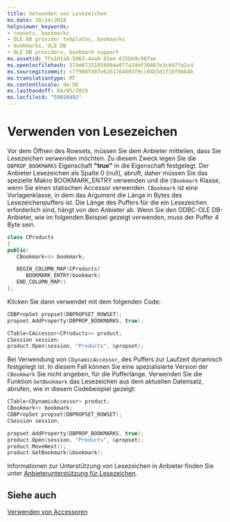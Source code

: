 ```yaml
---
title: Verwenden von Lesezeichen
ms.date: 10/24/2018
helpviewer_keywords:
- rowsets, bookmarks
- OLE DB provider templates, bookmarks
- bookmarks, OLE DB
- OLE DB providers, bookmark support
ms.assetid: 7fa1d1a8-5063-4aa9-93ee-815bb9c98fae
ms.openlocfilehash: 579e67151858904e877a34bf30467e3cb97fe2c4
ms.sourcegitcommit: c7f90df497e6261764893f9cc04b5d1f1bf0b64b
ms.translationtype: MT
ms.contentlocale: de-DE
ms.lasthandoff: 04/05/2019
ms.locfileid: "59028492"
---
```

# <a name="using-bookmarks"></a>Verwenden von Lesezeichen

Vor dem Öffnen des Rowsets, müssen Sie dem Anbieter mitteilen, dass Sie Lesezeichen verwenden möchten. Zu diesem Zweck legen Sie die `DBPROP_BOOKMARKS` Eigenschaft **"true"** in die Eigenschaft festgelegt. Der Anbieter Lesezeichen als Spalte 0 (null), abruft, daher müssen Sie das spezielle Makro BOOKMARK_ENTRY verwenden und die `CBookmark` Klasse, wenn Sie einen statischen Accessor verwenden. `CBookmark` ist eine Vorlagenklasse, in dem das Argument die Länge in Bytes des Lesezeichenpuffers ist. Die Länge des Puffers für die ein Lesezeichen erforderlich sind, hängt von den Anbieter ab. Wenn Sie den ODBC-OLE DB-Anbieter, wie im folgenden Beispiel gezeigt verwenden, muss der Puffer 4 Byte sein.

```cpp
class CProducts
{
public:
   CBookmark<4> bookmark;

   BEGIN_COLUMN_MAP(CProducts)
      BOOKMARK_ENTRY(bookmark)
   END_COLUMN_MAP()
};
```

Klicken Sie dann verwendet mit dem folgenden Code:

```cpp
CDBPropSet propset(DBPROPSET_ROWSET);
propset.AddProperty(DBPROP_BOOKMARKS, true);

CTable<CAccessor<CProducts>> product;
CSession session;
product.Open(session, "Products", &propset);
```

Bei Verwendung von `CDynamicAccessor`, des Puffers zur Laufzeit dynamisch festgelegt ist. In diesem Fall können Sie eine spezialisierte Version der `CBookmark` Sie nicht angeben, für die Pufferlänge. Verwenden Sie die Funktion `GetBookmark` das Lesezeichen aus dem aktuellen Datensatz, abrufen, wie in diesem Codebeispiel gezeigt:

```cpp
CTable<CDynamicAccessor> product;
CBookmark<> bookmark;
CDBPropSet propset(DBPROPSET_ROWSET);
CSession session;

propset.AddProperty(DBPROP_BOOKMARKS, true);
product.Open(session, "Products", &propset);
product.MoveNext();
product.GetBookmark(&bookmark);
```

Informationen zur Unterstützung von Lesezeichen in Anbieter finden Sie unter [Anbieterunterstützung für Lesezeichen](../../data/oledb/provider-support-for-bookmarks.md).

## <a name="see-also"></a>Siehe auch

[Verwenden von Accessoren](../../data/oledb/using-accessors.md)
